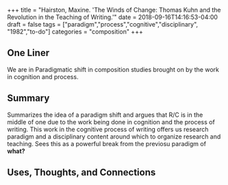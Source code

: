+++
title = "Hairston, Maxine. 'The Winds of Change: Thomas Kuhn and the Revolution in the Teaching of Writing.'"
date = 2018-09-16T14:16:53-04:00
draft = false
tags = ["paradigm","process","cognitive","disciplinary", "1982","to-do"]
categories = "composition"
+++
## One Liner
We are in Paradigmatic shift in composition studies brought on by the work in cognition and process.

## Summary
Summarizes the idea of a paradigm shift and argues that R/C is in the middle of one due to the work being done in cognition and the process of writing. This work in the cognitive process of writing offers us research paradigm and a disciplinary content around which to organize research and teaching. Sees this as a powerful break from the previosu paradigm of **what?**

## Uses, Thoughts, and Connections
